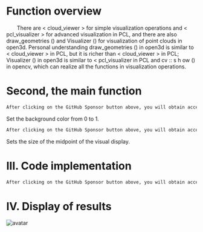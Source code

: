 #  Function overview 

   There are < cloud_viewer > for simple visualization operations and < pcl_visualizer > for advanced visualization in PCL, and there are also draw_geometries () and Visualizer () for visualization of point clouds in open3d. Personal understanding draw_geometries () in open3d is similar to < cloud_viewer > in PCL, but it is richer than < cloud_viewer > in PCL; Visualizer () in open3d is similar to < pcl_visualizer in PCL and cv :: s h ow () in opencv, which can realize all the functions in visualization operations. 

#  Second, the main function 

  ```python  
After clicking on the GitHub Sponsor button above, you will obtain access permissions to my private code repository ( https://github.com/slowlon/my_code_bar ) to view this blog code. By searching the code number of this blog, you can find the code you need, code number is: 2024020309574466529
  ```  
 Set the background color from 0 to 1. 

  ```python  
After clicking on the GitHub Sponsor button above, you will obtain access permissions to my private code repository ( https://github.com/slowlon/my_code_bar ) to view this blog code. By searching the code number of this blog, you can find the code you need, code number is: 2024020309574466529
  ```  
 Sets the size of the midpoint of the visual display. 

#  III. Code implementation 

  ```python  
After clicking on the GitHub Sponsor button above, you will obtain access permissions to my private code repository ( https://github.com/slowlon/my_code_bar ) to view this blog code. By searching the code number of this blog, you can find the code you need, code number is: 2024020309574466529
  ```  
#  IV. Display of results 

 ![avatar]( 8c62ad95edf34b5b99115448b2cd9a28.png) 

